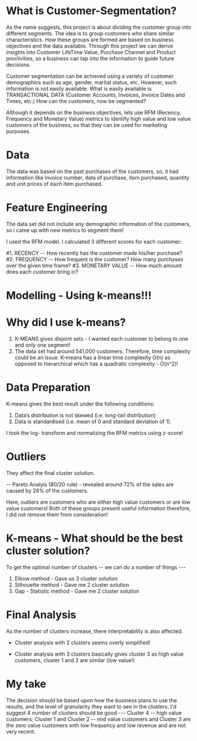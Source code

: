 # What is Customer-Segmentation?

As the name suggests, this project is about dividing the customer group into different segments. The idea is to group customers who share similar characteristics. How these groups are formed are based on business objectives and the data available. Through this project we can derive insights into Customer LifeTime Value, Purchase Channel and Product proclivities, so a business can tap into the information to guide future decisions.

Customer segmentation can be achieved using a variety of customer demographics such as age, gender, marital status, etc. However, such information is not easily available. What is easily available is TRANSACTIONAL DATA (Customer Accounts, Invoices, Invoice Dates and Times, etc.) How can the customers, now be segmented?

Although it depends on the business objectives, lets use RFM (Recency, Frequency and Monetary Value) metrics to identify high value and low value customers of the business, so that they can be used for marketing purposes.


# Data
The data was based on the past purchases of the customers, so, it had information like Invoice number, data of purchase, item purchased, quantity and unit prices of each item purchased.

# Feature Engineering

The data set did not include any demographic information of the customers, so i came up with new metrics to segment them!

I used the RFM model. I calculated 3 different scores for each customer:

#1. RECENCY -- How recently has the customer made his/her purchase?
#2. FREQUENCY -- How frequent is the customer? How many purchases over the given time frame?
#3. MONETARY VALUE -- How much amount does each customer bring in?


# Modelling - Using k-means!!!

# Why did I use k-means?

1. K-MEANS gives disjoint sets - I wanted each customer to belong to one and only one segment!
2. The data set had around 541,000 customers. Therefore, time complexity could be an issue. K-means has a linear time complexity O(n) as opposed to hierarchical which has a quadratic complexity - O(n^2)!

# Data Preparation

K-means gives the best result under the following conditions:
1. Data’s distribution is not skewed (i.e. long-tail distribution)
2. Data is standardised (i.e. mean of 0 and standard deviation of 1).

I took the log- transform and normalizing the RFM metrics using z-score!

# Outliers

They affect the final cluster solution.

 -- Pareto Analyis (80/20 rule)  - revealed around 72% of the sales are caused by 28% of the customers. 
 
 Here, outliers are customers who are either high value customers or are low value customers! Both of these groups present useful information therefore, I did not remove them from consideration!


# K-means - What should be the best cluster solution?

To get the optimal number of clusters -- we can do a number of things ---
1. Elbow method - Gave us 3 cluster solution 
2. Silhouette method - Gave me 2 cluster solution
3. Gap - Statistic method - Gave me 2 cluster solution


# Final Analysis

As the number of clusters increase, there interpretability is also affected.

- Cluster analysis with 2 clusters seems overly simplified!

- Cluster analysis with 3 clusters basically gives cluster 3 as high value customers, cluster 1 and 2 are similar (low value!)

# My take

The decision should be based upon how the business plans to use the results, and the level of granularity they want to see in the clusters. I'd suggest 4 number of clusters should be good --- Cluster 4 -- high value customers; Cluster 1 and Cluster 2 -- mid value customers and Cluster 3 are the zero value customers with low frequency and low revenue and are not very recent.
